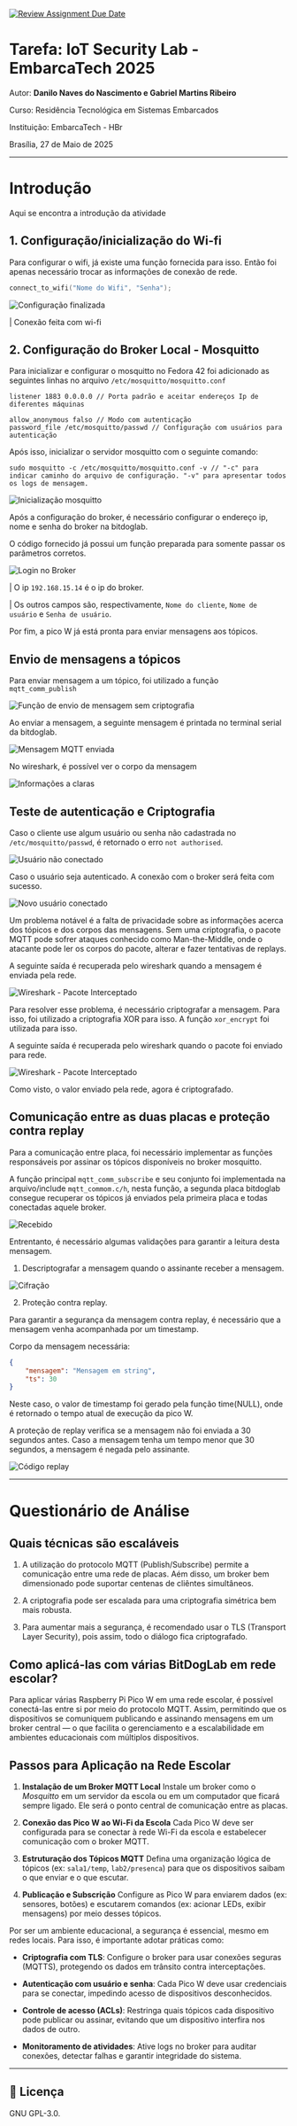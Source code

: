 [![Review Assignment Due Date](https://classroom.github.com/assets/deadline-readme-button-22041afd0340ce965d47ae6ef1cefeee28c7c493a6346c4f15d667ab976d596c.svg)](https://classroom.github.com/a/G8V_0Zaq)

# Tarefa: IoT Security Lab - EmbarcaTech 2025

Autor: **Danilo Naves do Nascimento e Gabriel Martins Ribeiro**

Curso: Residência Tecnológica em Sistemas Embarcados

Instituição: EmbarcaTech - HBr

Brasília, 27 de Maio de 2025

---

# Introdução

Aqui se encontra a introdução da atividade

## 1. Configuração/inicialização do Wi-fi

Para configurar o wifi, já existe uma função fornecida para isso. Então foi apenas necessário trocar as informações de conexão de rede.

```c
connect_to_wifi("Nome do Wifi", "Senha");
```

![Configuração finalizada](./img/conf-wifi.png)

| Conexão feita com wi-fi

## 2.  Configuração do Broker Local - Mosquitto

Para inicializar e configurar o mosquitto no Fedora 42 foi adicionado as seguintes linhas no arquivo ```/etc/mosquitto/mosquitto.conf```

```shell
listener 1883 0.0.0.0 // Porta padrão e aceitar endereços Ip de diferentes máquinas
```

```shell
allow_anonymous falso // Modo com autenticação
password_file /etc/mosquitto/passwd // Configuração com usuários para autenticação
```

Após isso, inicializar o servidor mosquitto com o seguinte comando:

```
sudo mosquitto -c /etc/mosquitto/mosquitto.conf -v // "-c" para indicar caminho do arquivo de configuração. "-v" para apresentar todos os logs de mensagem.
```

![Inicialização mosquitto](img/conf-mosquitto.png)

Após a configuração do broker, é necessário configurar o endereço ip, nome e senha do broker na bitdoglab.

O código fornecido já possui um função preparada para somente passar os parâmetros corretos.

![Login no Broker](/img/broker-bitdoglab.png)

| O ip `192.168.15.14` é o ip do broker.

| Os outros campos são, respectivamente, `Nome do cliente`, `Nome de usuário` e `Senha de usuário`.

Por fim, a pico W já está pronta para enviar mensagens aos tópicos.

## Envio de mensagens a tópicos

Para enviar mensagem a um tópico, foi utilizado a função `mqtt_comm_publish`

![Função de envio de mensagem sem criptografia](/img/msg-nocrypt.png)

Ao enviar a mensagem, a seguinte mensagem é printada no terminal serial da bitdoglab.

![Mensagem MQTT enviada](/img/serial-msg-send.png)

No wireshark, é possível ver o corpo da mensagem

![Informações a claras](/img/wireshark-nocrypt.png)

## Teste de autenticação e Criptografia

Caso o cliente use algum usuário ou senha não cadastrada no `/etc/mosquitto/passwd`, é retornado o erro `not authorised`.

![Usuário não conectado](/img/not-authorised.png)

Caso o usuário seja autenticado. A conexão com o broker será feita com sucesso.

![Novo usuário conectado](/img/client-connect.png)

Um problema notável é a falta de privacidade sobre as informações acerca dos tópicos e dos corpos das mensagens. Sem uma criptografia, o pacote MQTT pode sofrer ataques conhecido como Man-the-Middle, onde o atacante pode ler os corpos do pacote, alterar e fazer tentativas de replays.

A seguinte saída é recuperada pelo wireshark quando a mensagem é enviada pela rede.

![Wireshark - Pacote Interceptado](img/wire-msg-nocrypt.png)

Para resolver esse problema, é necessário criptografar a mensagem. Para isso, foi utilizado a criptografia XOR para isso. A função `xor_encrypt` foi utilizada para isso.

A seguinte saída é recuperada pelo wireshark quando o pacote foi enviado para rede.

![Wireshark - Pacote Interceptado](img/wire-msg-crypt.png)

Como visto, o valor enviado pela rede, agora é criptografado.

## Comunicação entre as duas placas e proteção contra replay

Para a comunicação entre placa, foi necessário implementar as funções responsáveis por assinar os tópicos disponíveis no broker mosquitto.

A função principal `mqtt_comm_subscribe` e seu conjunto foi implementada na arquivo/include `mqtt_commom.c/h`, nesta função, a segunda placa bitdoglab consegue recuperar os tópicos já enviados pela primeira placa e todas conectadas aquele broker.

![Recebido](/img/recv-mqtt.png)

Entrentanto, é necessário algumas validações para garantir a leitura desta mensagem.

1. Descriptografar a mensagem quando o assinante receber a mensagem.

![Cifração](/img/decrypt.png)

2. Proteção contra replay.

Para garantir a segurança da mensagem contra replay, é necessário que a mensagem venha acompanhada por um timestamp.

Corpo da mensagem necessária:

```json
{
    "mensagem": "Mensagem em string",
    "ts": 30
}
```

Neste caso, o valor de timestamp foi gerado pela função time(NULL), onde é retornado o tempo atual de execução da pico W.

A proteção de replay verifica se a mensagem não foi enviada a 30 segundos antes. Caso a mensagem tenha um tempo menor que 30 segundos, a mensagem é negada pelo assinante.

![Código replay](/img/replay.png)

---

# Questionário de Análise

## Quais técnicas são escaláveis

1. A utilização do protocolo MQTT (Publish/Subscribe) permite a comunicação entre uma rede de placas. Aém disso, um broker bem dimensionado pode suportar centenas de cliêntes simultâneos.

2. A criptografia pode ser escalada para uma criptografia simétrica bem mais robusta.

3. Para aumentar mais a segurança, é recomendado usar o TLS (Transport Layer Security), pois assim, todo o diálogo fica criptografado.

## Como aplicá-las com várias BitDogLab em rede escolar?

Para aplicar várias Raspberry Pi Pico W em uma rede escolar, é possível conectá-las entre si por meio do protocolo MQTT. Assim, permitindo que os dispositivos se comuniquem publicando e assinando mensagens em um broker central — o que facilita o gerenciamento e a escalabilidade em ambientes educacionais com múltiplos dispositivos.

## Passos para Aplicação na Rede Escolar

1. **Instalação de um Broker MQTT Local**
   Instale um broker como o *Mosquitto* em um servidor da escola ou em um computador que ficará sempre ligado. Ele será o ponto central de comunicação entre as placas.

2. **Conexão das Pico W ao Wi-Fi da Escola**
   Cada Pico W deve ser configurada para se conectar à rede Wi-Fi da escola e estabelecer comunicação com o broker MQTT.

3. **Estruturação dos Tópicos MQTT**
   Defina uma organização lógica de tópicos (ex: `sala1/temp`, `lab2/presenca`) para que os dispositivos saibam o que enviar e o que escutar.

4. **Publicação e Subscrição**
   Configure as Pico W para enviarem dados (ex: sensores, botões) e escutarem comandos (ex: acionar LEDs, exibir mensagens) por meio desses tópicos.

Por ser um ambiente educacional, a segurança é essencial, mesmo em redes locais. Para isso, é importante adotar práticas como:

* **Criptografia com TLS**: Configure o broker para usar conexões seguras (MQTTS), protegendo os dados em trânsito contra interceptações.

* **Autenticação com usuário e senha**: Cada Pico W deve usar credenciais para se conectar, impedindo acesso de dispositivos desconhecidos.

* **Controle de acesso (ACLs)**: Restringa quais tópicos cada dispositivo pode publicar ou assinar, evitando que um dispositivo interfira nos dados de outro.

* **Monitoramento de atividades**: Ative logs no broker para auditar conexões, detectar falhas e garantir integridade do sistema.

---

## 📜 Licença
GNU GPL-3.0.
